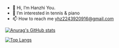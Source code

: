 - 👋 Hi, I’m Hanzhi You.
- 👀 I’m interested in tennis & piano
- 📫 How to reach me yhz2243920916@gmail.com

[![Anurag's GitHub stats](https://github-readme-stats.vercel.app/api?username=ThineLord)](https://github.com/anuraghazra/github-readme-stats)

[![Top Langs](https://github-readme-stats.vercel.app/api/top-langs/?username=ThineLord&layout=compact&theme=dark)](https://github.com/anuraghazra/github-readme-stats)


<!---
ThineLord/ThineLord is a ✨ special ✨ repository because its `README.md` (this file) appears on your GitHub profile.
You can click the Preview link to take a look at your changes.
--->
